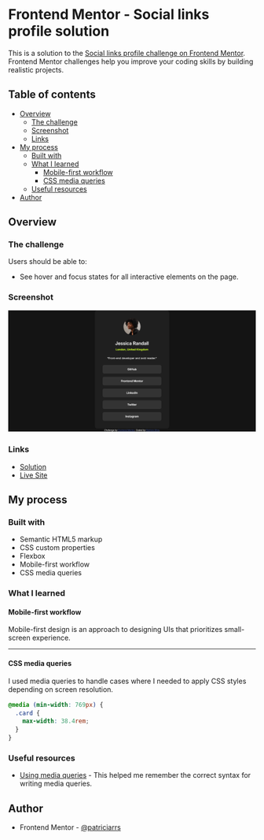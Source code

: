 # Frontend Mentor - Social links profile solution

This is a solution to the [Social links profile challenge on Frontend Mentor](https://www.frontendmentor.io/challenges/social-links-profile-UG32l9m6dQ). Frontend Mentor challenges help you improve your coding skills by building realistic projects.

## Table of contents

- [Overview](#overview)
  - [The challenge](#the-challenge)
  - [Screenshot](#screenshot)
  - [Links](#links)
- [My process](#my-process)
  - [Built with](#built-with)
  - [What I learned](#what-i-learned)
    - [Mobile-first workflow](#mobile-first-workflow)
    - [CSS media queries](#css-media-queries)
  - [Useful resources](#useful-resources)
- [Author](#author)

## Overview

### The challenge

Users should be able to:

- See hover and focus states for all interactive elements on the page.

### Screenshot

![Screenshot](./screenshot.png)

### Links

- [Solution](https://github.com/patriciarrs/Frontend-Mentor-Social-Links-Profile)
- [Live Site](https://patriciarrs.github.io/Frontend-Mentor-Social-Links-Profile/)

## My process

### Built with

- Semantic HTML5 markup
- CSS custom properties
- Flexbox
- Mobile-first workflow
- CSS media queries

### What I learned

#### Mobile-first workflow

Mobile-first design is an approach to designing UIs that prioritizes small-screen experience.

---

#### CSS media queries

I used media queries to handle cases where I needed to apply CSS styles depending on screen resolution.

```css
@media (min-width: 769px) {
  .card {
    max-width: 38.4rem;
  }
}
```

### Useful resources

- [Using media queries](https://developer.mozilla.org/en-US/docs/Web/CSS/CSS_media_queries/Using_media_queries) - This helped me remember the correct syntax for writing media queries.

## Author

- Frontend Mentor - [@patriciarrs](https://www.frontendmentor.io/profile/patriciarrs)
